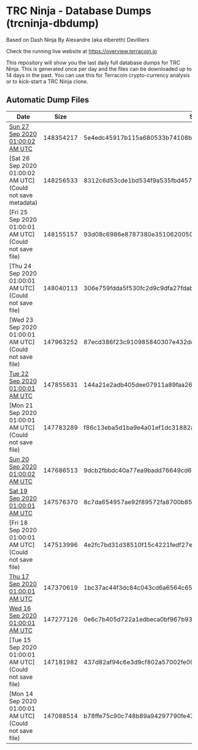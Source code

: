 # TRC Ninja - Database Dumps (trcninja-dbdump)
Based on Dash Ninja By Alexandre (aka elbereth) Devilliers

Check the running live website at https://overview.terracoin.io

This repository will show you the last daily full database dumps for TRC Ninja. This is generated once per day and the files can be downloaded up to 14 days in the past.
You can use this for Terracoin crypto-currency analysis or to kick-start a TRC Ninja clone.


## Automatic Dump Files
| Date | Size | SHA256 |
|--|--|--|
| [Sun 27 Sep 2020 01:00:02 AM UTC]() | 148354217 | 5e4edc45917b115a680533b74108bfb5f1db1eb3a26984c94a7c38a84591aebd | 
| [Sat 26 Sep 2020 01:00:02 AM UTC](Could not save metadata) | 148256533 | 8312c6d53cde1bd534f9a535fbd457d0e1274ceca90d3da9e3278fb5155947a5 | 
| [Fri 25 Sep 2020 01:00:01 AM UTC](Could not save file) | 148155157 | 93d08c6986e8787380e3510620050257e68b55b47d792df1252a10a6edf01bbc | 
| [Thu 24 Sep 2020 01:00:01 AM UTC](Could not save file) | 148040113 | 306e759fdda5f530fc2d9c9dfa27fdab4c073af6ca83f92bccd47f778aab644e | 
| [Wed 23 Sep 2020 01:00:01 AM UTC](Could not save file) | 147963252 | 87ecd386f23c910985840307e432ddde41bc40c94788b3d1573bafa304bfc691 | 
| [Tue 22 Sep 2020 01:00:01 AM UTC]() | 147855631 | 144a21e2adb405dee07911a89faa267e78b0b37eea8241bf8ce2cb7fec489328 | 
| [Mon 21 Sep 2020 01:00:01 AM UTC](Could not save file) | 147783289 | f86c13eba5d1ba9e4a01ef1dc31882a120a40f91b547d330b93ee75c1810362a | 
| [Sun 20 Sep 2020 01:00:02 AM UTC]() | 147686513 | 9dcb2fbbdc40a77ea9badd76649cd60496cd18f79c6f0961d5b3936681b541f8 | 
| [Sat 19 Sep 2020 01:00:01 AM UTC]() | 147576370 | 8c7da654957ae92f89572fa8700b85c98304a99241328a849db29675a0ffcf5d | 
| [Fri 18 Sep 2020 01:00:01 AM UTC](Could not save file) | 147513996 | 4e2fc7bd31d38510f15c4221fedf27eb4cfe782752632279bceba5732cadb2e3 | 
| [Thu 17 Sep 2020 01:00:01 AM UTC]() | 147370619 | 1bc37ac44f3dc84c043cd6a6564c65e5a0118ed381bd1355e2f92664bc9006ce | 
| [Wed 16 Sep 2020 01:00:01 AM UTC]() | 147277126 | 0e6c7b405d722a1edbeca0bf967b9372d0598b8378f18c4da7256fbbba31a827 | 
| [Tue 15 Sep 2020 01:00:01 AM UTC](Could not save file) | 147181982 | 437d82af94c6e3d9cf802a57002fe097c5750d536310fa70422fe3d2517d075b | 
| [Mon 14 Sep 2020 01:00:01 AM UTC](Could not save file) | 147088514 | b78ffe75c90c748b89a94297790fe471682707c86acf2227acf2c9e8405d72ab | 
